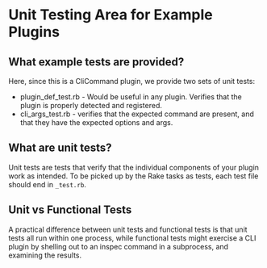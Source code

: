 # Unit Testing Area for Example Plugins

## What example tests are provided?

Here, since this is a CliCommand plugin, we provide two sets of unit tests:

 * plugin_def_test.rb - Would be useful in any plugin.  Verifies that the plugin is properly detected and registered.
 * cli_args_test.rb - verifies that the expected command are present, and that they have the expected options and args.

## What are unit tests?

Unit tests are tests that verify that the individual components of your plugin work as intended.  To be picked up by the Rake tasks as tests, each test file should end in `_test.rb`.

## Unit vs Functional Tests

A practical difference between unit tests and functional tests is that unit tests all run within one process, while functional tests might exercise a CLI plugin by shelling out to an inspec command in a subprocess, and examining the results.

